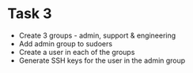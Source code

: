 # Task 3
- Create 3 groups - admin, support & engineering
- Add admin group to sudoers
- Create a user in each of the groups
- Generate SSH keys for the user in the admin group
